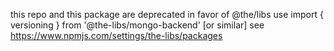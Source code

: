 this repo and this package are deprecated in favor of @the/libs
use import { versioning } from '@the-libs/mongo-backend' [or similar]
see https://www.npmjs.com/settings/the-libs/packages